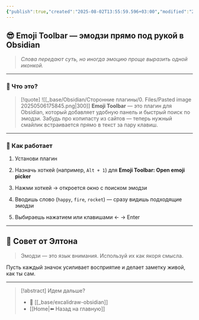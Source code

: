 ```yaml
---
{"publish":true,"created":"2025-08-02T13:55:59.596+03:00","modified":"2025-08-02T13:55:59.603+03:00","cssclasses":""}
---
```


## 😎 Emoji Toolbar — эмодзи прямо под рукой в Obsidian

> _Слова передают суть, но иногда эмоцию проще выразить одной иконкой._

---

### 🔧 Что это?

>[!quote] ![[_base/Obsidian/Сторонние плагины/0. Files/Pasted image 20250506175845.png|300]]
**Emoji Toolbar** — это плагин для Obsidian, который добавляет удобную панель и быстрый поиск по эмодзи. Забудь про копипасту из сайтов — теперь нужный смайлик встраивается прямо в текст за пару клавиш.

---

### 🚀 Как работает

1. Установи плагин
    
2. Назначь хоткей (например, `Alt + 1`) для **Emoji Toolbar: Open emoji picker**
    
3. Нажми хоткей → откроется окно с поиском эмодзи
    
4. Вводишь слово (`happy`, `fire`, `rocket`) — сразу видишь подходящие эмодзи
    
5. Выбираешь нажатием или клавишами ← → Enter
    

---
## 🌟 Совет от Элтона

> Эмодзи — это язык внимания. Используй их как якоря смысла. 

Пусть каждый значок усиливает восприятие и делает заметку живой, как ты сам.

---
> [!abstract] Идем дальше?
> - 🧠 [[_base/excalidraw-obsidian]]
> - [[Home\|⬅️ Назад на главную]]